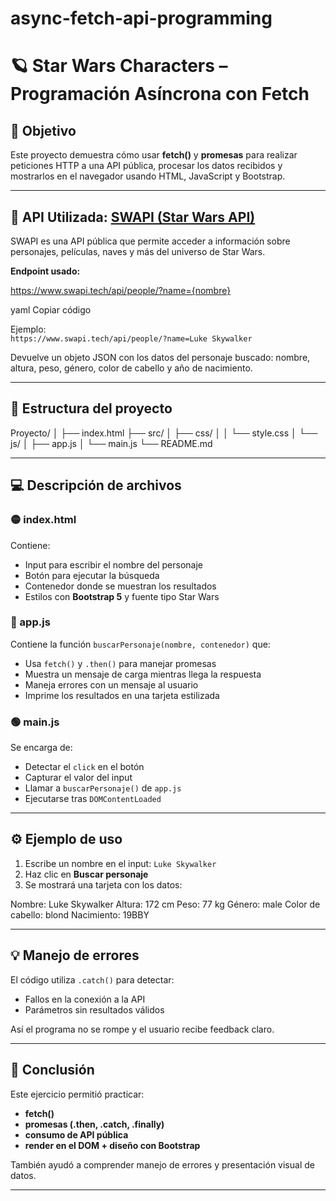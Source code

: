 # async-fetch-api-programming
# 🪐 Star Wars Characters – Programación Asíncrona con Fetch

## 🎯 Objetivo

Este proyecto demuestra cómo usar **fetch()** y **promesas** para realizar peticiones HTTP a una API pública, procesar los datos recibidos y mostrarlos en el navegador usando HTML, JavaScript y Bootstrap.

---

## 🚀 API Utilizada: [SWAPI (Star Wars API)](https://www.swapi.tech/)

SWAPI es una API pública que permite acceder a información sobre personajes, películas, naves y más del universo de Star Wars.

**Endpoint usado:**

https://www.swapi.tech/api/people/?name={nombre}

yaml
Copiar código

Ejemplo:  
`https://www.swapi.tech/api/people/?name=Luke Skywalker`

Devuelve un objeto JSON con los datos del personaje buscado: nombre, altura, peso, género, color de cabello y año de nacimiento.

---

## 🧩 Estructura del proyecto

Proyecto/
│
├── index.html
├── src/
│ ├── css/
│ │ └── style.css
│ └── js/
│ ├── app.js
│ └── main.js
└── README.md

---

## 💻 Descripción de archivos

### 🟡 index.html  
Contiene:

- Input para escribir el nombre del personaje
- Botón para ejecutar la búsqueda
- Contenedor donde se muestran los resultados
- Estilos con **Bootstrap 5** y fuente tipo Star Wars

### 🔵 app.js  
Contiene la función `buscarPersonaje(nombre, contenedor)` que:

- Usa `fetch()` y `.then()` para manejar promesas
- Muestra un mensaje de carga mientras llega la respuesta
- Maneja errores con un mensaje al usuario
- Imprime los resultados en una tarjeta estilizada

### 🟢 main.js  
Se encarga de:

- Detectar el `click` en el botón
- Capturar el valor del input
- Llamar a `buscarPersonaje()` de `app.js`
- Ejecutarse tras `DOMContentLoaded`

---

## ⚙️ Ejemplo de uso

1. Escribe un nombre en el input: `Luke Skywalker`
2. Haz clic en **Buscar personaje**
3. Se mostrará una tarjeta con los datos:

Nombre: Luke Skywalker
Altura: 172 cm
Peso: 77 kg
Género: male
Color de cabello: blond
Nacimiento: 19BBY

---

## 💡 Manejo de errores

El código utiliza `.catch()` para detectar:

- Fallos en la conexión a la API
- Parámetros sin resultados válidos

Así el programa no se rompe y el usuario recibe feedback claro.

---

## 🧠 Conclusión

Este ejercicio permitió practicar:

- **fetch()**
- **promesas (.then, .catch, .finally)**
- **consumo de API pública**
- **render en el DOM + diseño con Bootstrap**

También ayudó a comprender manejo de errores y presentación visual de datos.

---